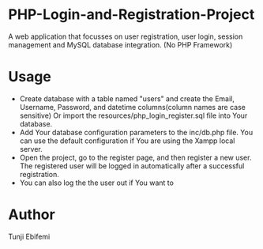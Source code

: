 # PHP-Login-and-Registration-Project
A web application that focusses on user registration, user login, session management and MySQL database integration. (No PHP Framework)

# Usage
* Create database with a table named "users" and create the Email, Username, Password, and datetime columns(column names are case sensitive) Or import the resources/php_login_register.sql file into Your database.
* Add Your database configuration parameters to the inc/db.php file. You can use the default configuration if You are using the Xampp local server.
* Open the project, go to the register page, and then register a new user. The registered user will be logged in automatically after a successful registration.
* You can also log the the user out if You want to

# Author
Tunji Ebifemi
